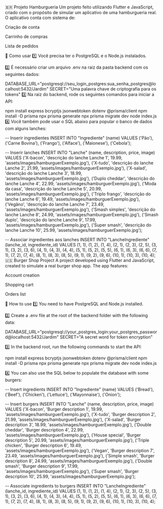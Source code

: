 🇧🇷 Projeto Hamburgueria
Um projeto feito utilizando Flutter e JavaScript, criado com o propósito de simular um aplicativo de uma hamburgueria real.
O aplicativo conta com sistema de:

Criação de conta

Carrinho de compras

Lista de pedidos

🚀 Como usar
1️⃣ Você precisa ter o PostgreSQL e o Node.js instalados.

2️⃣ É necessário criar um arquivo .env na raiz da pasta backend com os seguintes dados:

DATABASE_URL="postgresql://seu_login_postgres:sua_senha_postgres@localhost:5432/Jardim"
SECRET="Uma palavra chave de criptografia para os tokens"
3️⃣ Na raiz do backend, rode os seguintes comandos para iniciar a API:

npm install express bcryptjs jsonwebtoken dotenv @prisma/client
npm install -D prisma
npx prisma generate
npx prisma migrate dev
node index.js
4️⃣ Você também pode usar o SQL abaixo para popular o banco de dados com alguns lanches:

-- Inserir ingredientes
INSERT INTO "Ingrediente" (name) VALUES
('Pão'),
('Carne Bovina'),
('Frango'),
('Alface'),
('Maionese'),
('Cebola');

-- Inserir lanches
INSERT INTO "Lanche" (name, description, price, image) VALUES
('X-bacon', 'descrição do lanche Lanche 1', 19.99, 'assets/images/hamburguerExemplo.jpg'),
('X-tudo', 'descrição do lanche Lanche 2', 21.99, 'assets/images/hamburguerExemplo.jpg'),
('X-salad', 'descrição do lanche Lanche 3', 18.99, 'assets/images/hamburguerExemplo.jpg'),
('Duplo cheddar', 'descrição do lanche Lanche 4', 22.99, 'assets/images/hamburguerExemplo.jpg'),
('Moda da casa', 'descrição do lanche Lanche 5', 20.99, 'assets/images/hamburguerExemplo.jpg'),
('Triplo frango', 'descrição do lanche Lanche 6', 19.49, 'assets/images/hamburguerExemplo.jpg'),
('Vegâno', 'descrição do lanche Lanche 7', 23.49, 'assets/images/hamburguerExemplo.jpg'),
('Smash simples', 'descrição do lanche Lanche 8', 24.99, 'assets/images/hamburguerExemplo.jpg'),
('Smash duplo', 'descrição do lanche Lanche 9', 17.99, 'assets/images/hamburguerExemplo.jpg'),
('Super smash', 'descrição do lanche Lanche 10', 25.99, 'assets/images/hamburguerExemplo.jpg');

-- Associar ingredientes aos lanches
INSERT INTO "LancheIngrediente" (lanche_id, ingrediente_id) VALUES
(1, 1), (1, 2), (1, 4),
(2, 1), (2, 3), (2, 5),
(3, 1), (3, 2), (3, 6),
(4, 1), (4, 3), (4, 4),
(5, 1), (5, 2), (5, 5),
(6, 1), (6, 3), (6, 6),
(7, 1), (7, 2), (7, 4),
(8, 1), (8, 3), (8, 5),
(9, 1), (9, 2), (9, 6),
(10, 1), (10, 3), (10, 4);
🇺🇸 Burger Shop Project
A project developed using Flutter and JavaScript, created to simulate a real burger shop app.
The app features:

Account creation

Shopping cart

Orders list

🚀 How to use
1️⃣ You need to have PostgreSQL and Node.js installed.

2️⃣ Create a .env file at the root of the backend folder with the following data:

DATABASE_URL="postgresql://your_postgres_login:your_postgres_password@localhost:5432/Jardim"
SECRET="A secret word for token encryption"

3️⃣ In the backend root, run the following commands to start the API:

npm install express bcryptjs jsonwebtoken dotenv @prisma/client
npm install -D prisma
npx prisma generate
npx prisma migrate dev
node index.js

4️⃣ You can also use the SQL below to populate the database with some burgers:

-- Insert ingredients
INSERT INTO "Ingrediente" (name) VALUES
('Bread'),
('Beef'),
('Chicken'),
('Lettuce'),
('Mayonnaise'),
('Onion');

-- Insert burgers
INSERT INTO "Lanche" (name, description, price, image) VALUES
('X-bacon', 'Burger description 1', 19.99, 'assets/images/hamburguerExemplo.jpg'),
('X-tudo', 'Burger description 2', 21.99, 'assets/images/hamburguerExemplo.jpg'),
('X-salad', 'Burger description 3', 18.99, 'assets/images/hamburguerExemplo.jpg'),
('Double cheddar', 'Burger description 4', 22.99, 'assets/images/hamburguerExemplo.jpg'),
('House special', 'Burger description 5', 20.99, 'assets/images/hamburguerExemplo.jpg'),
('Triple chicken', 'Burger description 6', 19.49, 'assets/images/hamburguerExemplo.jpg'),
('Vegan', 'Burger description 7', 23.49, 'assets/images/hamburguerExemplo.jpg'),
('Simple smash', 'Burger description 8', 24.99, 'assets/images/hamburguerExemplo.jpg'),
('Double smash', 'Burger description 9', 17.99, 'assets/images/hamburguerExemplo.jpg'),
('Super smash', 'Burger description 10', 25.99, 'assets/images/hamburguerExemplo.jpg');

-- Associate ingredients to burgers
INSERT INTO "LancheIngrediente" (lanche_id, ingrediente_id) VALUES
(1, 1), (1, 2), (1, 4),
(2, 1), (2, 3), (2, 5),
(3, 1), (3, 2), (3, 6),
(4, 1), (4, 3), (4, 4),
(5, 1), (5, 2), (5, 5),
(6, 1), (6, 3), (6, 6),
(7, 1), (7, 2), (7, 4),
(8, 1), (8, 3), (8, 5),
(9, 1), (9, 2), (9, 6),
(10, 1), (10, 3), (10, 4);
